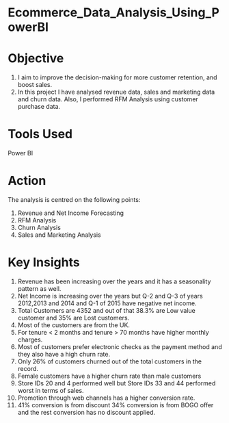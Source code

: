 # Ecommerce_Data_Analysis_Using_PowerBI
# Objective
1) I aim to improve the decision-making for more customer retention, and boost sales.
2) In this project I have analysed revenue data, sales and marketing data and churn data. Also, I performed RFM Analysis using customer purchase data.

# Tools Used
Power BI

# Action
The analysis is centred on the following points:
1) Revenue and Net Income Forecasting
2) RFM Analysis
3) Churn Analysis
4) Sales and Marketing Analysis

# Key Insights
1) Revenue has been increasing over the years and it has a seasonality pattern as well.
2) Net Income is increasing over the years but Q-2 and Q-3 of years 2012,2013 and 2014 and Q-1 of 2015 have negative net income. 
3) Total Customers are 4352 and out of that 38.3% are Low value customer and 35% are Lost customers.
4) Most of the customers are from the UK.
5) For tenure < 2 months and tenure > 70 months have higher monthly charges.
6) Most of customers prefer electronic checks as the payment method and they also have a high churn rate.
7) Only 26% of customers churned out of the total customers in the record.
8) Female customers have a higher churn rate than male customers
9) Store IDs 20 and 4 performed well but Store IDs 33 and 44 performed worst in terms of sales.
10) Promotion through web channels has a higher conversion rate.
11) 41% conversion is from discount 34% conversion is from BOGO offer and the rest conversion has no discount applied.

